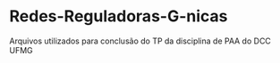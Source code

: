 # Redes-Reguladoras-G-nicas
Arquivos utilizados para conclusão do TP da disciplina de PAA do DCC UFMG
